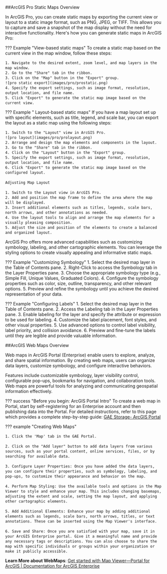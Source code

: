 ##ArcGIS Pro Static Maps Overview

In ArcGIS Pro, you can create static maps by exporting the current view or layout to a static image format, such as PNG, JPEG, or TIFF. This allows you to capture and save a snapshot of the map display without the need for interactive functionality. Here's how you can generate static maps in ArcGIS Pro:

??? Example "View-based static maps"
	To create a static map based on the current view in the map window, follow these steps:

	1. Navigate to the desired extent, zoom level, and map layers in the map window.
	2. Go to the "Share" tab in the ribbon.
	3. Click on the "Map" button in the "Export" group.
	![pro static export](images/pro/prostatic.png)
	4. Specify the export settings, such as image format, resolution, output location, and file name.
	5. Click "Export" to generate the static map image based on the current view.

??? Example " Layout-based static maps"
	If you have a map layout set up with specific elements, such as title, legend, and scale bar, you can export the layout as a static map using the following steps:

	1. Switch to the "Layout" view in ArcGIS Pro.
	![pro layout](images/pro/prolayout.png)
	2. Arrange and design the map elements and components in the layout.
	3. Go to the "Share" tab in the ribbon.
	4. Click on the "Layout" button in the "Export" group.
	5. Specify the export settings, such as image format, resolution, output location, and file name.
	6. Click "Export" to generate the static map image based on the configured layout.
	
	Adjusting Map Layout
	
	1. Switch to the Layout view in ArcGIS Pro.
	2. Add and position the map frame to define the area where the map will be displayed.
	3. Insert additional elements such as titles, legends, scale bars, north arrows, and other annotations as needed.
	4. Use the layout tools to align and arrange the map elements for a visually pleasing composition.
	5. Adjust the size and position of the elements to create a balanced and organized layout.

ArcGIS Pro offers more advanced capabilities such as customizing symbology, labeling, and other cartographic elements. You can leverage the styling options to create visually appealing and informative static maps.

??? Example "Customizing Symbology"
	1. Select the desired map layer in the Table of Contents pane.
	2. Right-Click to access the Symbology tab in the Layer Properties pane.
	3. Choose the appropriate symbology type (e.g., Simple Fill, Unique Values, Graduated Colors).
	4. Configure the symbology properties such as color, size, outline, transparency, and other relevant options.
	5. Preview and refine the symbology until you achieve the desired representation of your data.

??? Example "Configuring Labels"
	1. Select the desired map layer in the Table of Contents pane.
	2. Access the Labeling tab in the Layer Properties pane.
	3. Enable labeling for the layer and specify the attribute or expression to be used for labeling.
	4. Customize the label placement, font styles, and other visual properties.
	5. Use advanced options to control label visibility, label priority, and collision avoidance.
	6. Preview and fine-tune the labels until they are legible and provide valuable information.


##ArcGIS Web Maps Overview

Web maps in ArcGIS Portal (Enterprise) enable users to explore, analyze, and share spatial information. By creating web maps, users can organize data layers, customize symbology, and configure interactive behaviors. 

Features include customizable symbology, layer visibility control, configurable pop-ups, bookmarks for navigation, and collaboration tools. Web maps are powerful tools for analyzing and communicating geospatial information effectively.

??? success "Before you begin: ArcGIS Portal Intro"
	To create a web map in Portal, start by self-registering for an Enterprise account and then publishing data into the Portal. 
	For detailed instructions, refer to this page which provides a complete step-by-step guide: [GAE Storage- ArcGIS Portal](/portal)

??? example "Creating Web Maps"

	1. Click the 'Map' tab in the GAE Portal.

	2. Click on the "Add layer" button to add data layers from various sources, such as your portal content, online services, files, or by searching for available data.

	3. Configure Layer Properties: Once you have added the data layers, you can configure their properties, such as symbology, labeling, and pop-ups, to customize their appearance and behavior on the map.

	4. Perform Map Styling: Use the available tools and options in the Map Viewer to style and enhance your map. This includes changing basemaps, adjusting the extent and scale, setting the map layout, and applying other cartographic elements.

	5. Add Additional Elements: Enhance your map by adding additional elements such as legends, scale bars, north arrows, titles, or text annotations. These can be inserted using the Map Viewer's interface.

	6. Save and Share: Once you are satisfied with your map, save it in your ArcGIS Enterprise portal. Give it a meaningful name and provide any necessary tags or descriptions. You can also choose to share the map with specific individuals or groups within your organization or make it publicly accessible.


**Learn More about WebMaps**: 
[Get started with Map Viewer—Portal for ArcGIS | Documentation for ArcGIS Enterprise](https://enterprise.arcgis.com/en/portal/latest/use/get-started-with-mv.htm)